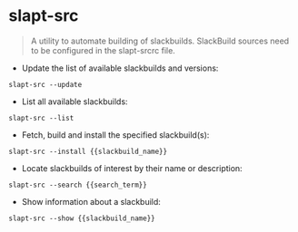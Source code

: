 # slapt-src

> A utility to automate building of slackbuilds.
> SlackBuild sources need to be configured in the slapt-srcrc file.

- Update the list of available slackbuilds and versions:

`slapt-src --update`

- List all available slackbuilds:

`slapt-src --list`

- Fetch, build and install the specified slackbuild(s):

`slapt-src --install {{slackbuild_name}}`

- Locate slackbuilds of interest by their name or description:

`slapt-src --search {{search_term}}`

- Show information about a slackbuild:

`slapt-src --show {{slackbuild_name}}`
